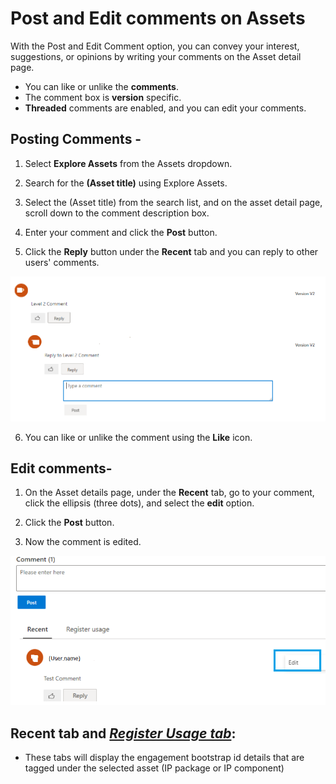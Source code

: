 # Post and Edit comments on Assets <br>


With the Post and Edit Comment option, you can convey your interest, suggestions, or opinions by writing your comments on the Asset detail page.

- You can like or unlike the **comments**. 
- The comment box is **version** specific. 
- **Threaded** comments are enabled, and you can edit your comments.

## Posting Comments -

1. Select **Explore Assets** from the Assets dropdown.

2. Search for the **(Asset title)** using Explore Assets. 

3. Select the (Asset title) from the search list, and on the asset detail page, scroll down to the comment description box. 

1. Enter your comment and click the **Post** button.

5. Click the **Reply** button under the **Recent** tab and you can reply to other users' comments.

![veredit4.png](/attachments/veredit4-e67f7d32-3796-45b3-b1ba-15165097f857.png)

6. You can like or unlike the comment using the **Like** icon. 

## Edit comments-

1. On the Asset details page, under the **Recent** tab, go to your comment, click the ellipsis (three dots), and select the **edit** option.

2. Click the **Post** button.

3. Now the comment is edited.

![veredit5.png](/attachments/veredit5-4a1ada6d-1c34-4106-aeac-4191070f8476.png)


## Recent tab and [**_Register Usage tab_**](/Assets/Viewing-the-Registered-Usages-from-Asset-page.html):

- These tabs will display the engagement bootstrap id details that are tagged under the selected asset (IP package or IP component)
</br>
</br>





